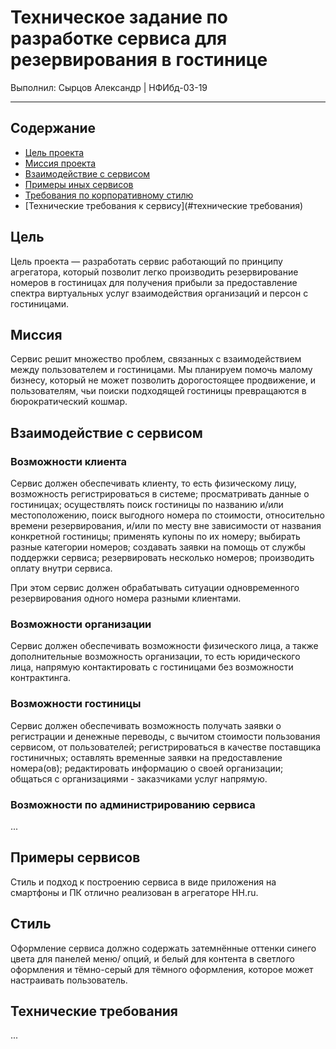 # Техническое задание по разработке сервиса для резервирования в гостинице

Выполнил: Сырцов Александр | НФИбд-03-19

-------------

## Содержание
- [Цель проекта](#цель)
- [Миссия проекта](#миссия)
- [Взаимодействие с сервисом](#взаимодействие-с-сервисом)
- [Примеры иных сервисов](#примеры-сервисов)
- [Требования по корпоративному стилю](#стиль)
- [Технические требования к сервису](#технические требования)

## Цель

Цель проекта — разработать сервис работающий по принципу агрегатора, который позволит легко производить резервирование номеров в гостиницах для получения прибыли за предоставление спектра виртуальных услуг взаимодействия организаций и персон с гостиницами.

## Миссия

Сервис решит множество проблем, связанных с взаимодействием между пользователем и гостиницами. Мы планируем помочь малому бизнесу, который не может позволить дорогостоящее продвижение, и пользователям, чьи поиски подходящей гостиницы превращаются в бюрократический кошмар. 

## Взаимодействие с сервисом

### Возможности клиента

Сервис должен обеспечивать клиенту, то есть физическому лицу, возможность регистрироваться в системе; просматривать данные о гостиницах; осуществлять поиск гостиницы по названию и/или местоположению, поиск выгодного номера по стоимости, относительно времени резервирования, и/или по месту вне зависимости от названия конкретной гостиницы; применять купоны по их номеру; выбирать разные категории номеров; создавать заявки на помощь от службы поддержки сервиса; резервировать несколько номеров; производить оплату внутри сервиса.

При этом сервис должен обрабатывать ситуации одновременного резервирования одного номера разными клиентами.

### Возможности организации

Сервис должен обеспечивать возможности физического лица, а также дополнительные возможность организации, то есть юридического лица, напрямую контактировать с гостиницами без возможности контрактинга.

### Возможности гостиницы

Сервис должен обеспечивать возможность получать заявки о регистрации и денежные переводы, с вычитом стоимости пользования сервисом, от пользователей; регистрироваться в качестве поставщика гостиничных; оставлять временные заявки на предоставление номера(ов); редактировать информацию о своей организации; общаться с организациями - заказчиками услуг напрямую.

### Возможности по администрированию сервиса

...

## Примеры сервисов

Стиль и подход к построению сервиса в виде приложения на смартфоны и ПК отлично реализован в агрегаторе HH.ru.

## Стиль

Оформление сервиса должно содержать затемнённые оттенки синего цвета для панелей меню/ опций, и белый для контента в светлого оформления и тёмно-серый для тёмного оформления, которое может настраивать пользователь.

## Технические требования

...
